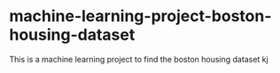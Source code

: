 # machine-learning-project-boston-housing-dataset
 This is a machine learning project to find the boston housing dataset 
kj
